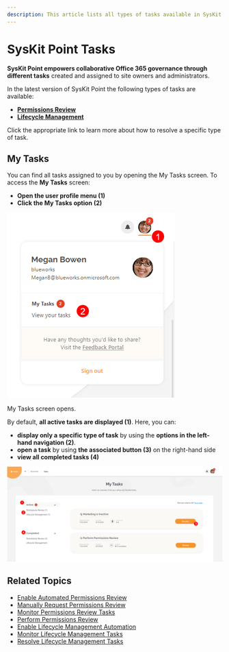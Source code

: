 ```yaml
---
description: This article lists all types of tasks available in SysKit Point.
---
```


# SysKit Point Tasks

**SysKit Point empowers collaborative Office 365 governance through different tasks** created and assigned to site owners and administrators.

In the latest version of SysKit Point the following types of tasks are available:

* [**Permissions Review**](permissions-review.md)
* [**Lifecycle Management**](lifecycle-management.md)

Click the appropriate link to learn more about how to resolve a specific type of task.

## My Tasks

You can find all tasks assigned to you by opening the My Tasks screen. To access the **My Tasks** screen:

* **Open the user profile menu \(1\)**
* **Click the My Tasks option \(2\)**

![User profile menu - My Tasks](../.gitbook/assets/syskit-point-tasks-01-user-profile.png)

My Tasks screen opens.

By default, **all active tasks are displayed \(1\)**. Here, you can:

* **display only a specific type of task** by using the **options in the left-hand navigation \(2\)**.
* **open a task** by using **the associated button \(3\)** on the right-hand side
* **view all completed tasks \(4\)**

![My Tasks screen](../.gitbook/assets/syskit-point-tasks-02-my-tasks.png)

## Related Topics

* [Enable Automated Permissions Review](../installation-and-configuration/enable-permissions-review.md)
* [Manually Request Permissions Review](manually-request-permissions-review.md)
* [Monitor Permissions Review Tasks](monitor-permissions-review.md)
* [Perform Permissions Review](permissions-review.md)
* [Enable Lifecycle Management Automation](../installation-and-configuration/enable-lifecycle-management.md)
* [Monitor Lifecycle Management Tasks](monitor-lifecycle-management.md)
* [Resolve Lifecycle Management Tasks](lifecycle-management.md)

